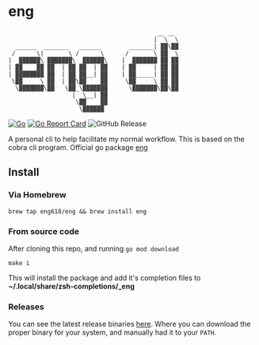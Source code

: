 # eng

```shell
                                          __ __
                                         |  \  \
  ______  _______   ______        _______| ▓▓\▓▓
 /      \|       \ /      \      /       \ ▓▓  \
|  ▓▓▓▓▓▓\ ▓▓▓▓▓▓▓\  ▓▓▓▓▓▓\    |  ▓▓▓▓▓▓▓ ▓▓ ▓▓
| ▓▓    ▓▓ ▓▓  | ▓▓ ▓▓  | ▓▓    | ▓▓     | ▓▓ ▓▓
| ▓▓▓▓▓▓▓▓ ▓▓  | ▓▓ ▓▓__| ▓▓    | ▓▓_____| ▓▓ ▓▓
 \▓▓     \ ▓▓  | ▓▓\▓▓    ▓▓     \▓▓     \ ▓▓ ▓▓
  \▓▓▓▓▓▓▓\▓▓   \▓▓_\▓▓▓▓▓▓▓      \▓▓▓▓▓▓▓\▓▓\▓▓
                  |  \__| ▓▓
                   \▓▓    ▓▓
                    \▓▓▓▓▓▓
```

[![Go](https://github.com/eng618/eng/actions/workflows/go.yml/badge.svg)](https://github.com/eng618/eng/actions/workflows/go.yml)
[![Go Report Card](https://goreportcard.com/badge/github.com/eng618/eng)](https://goreportcard.com/report/github.com/eng618/eng)
![GitHub Release](https://img.shields.io/github/v/release/eng618/eng)

A personal cli to help facilitate my normal workflow. This is based on the cobra cli program. Official go package [eng](https://pkg.go.dev/github.com/eng618/eng#section-readme)

## Install

### Via Homebrew

```shell
brew tap eng618/eng && brew install eng
```

### From source code

After cloning this repo, and running `go mod download`

```shell
make i
```

This will install the package and add it's completion files to **~/.local/share/zsh-completions/_eng**

### Releases

You can see the latest release binaries [here](https://github.com/eng618/eng/releases). Where you can download the proper binary for your system, and manually had it to your `PATH`.
